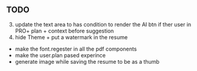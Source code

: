 ## TODO

3. update the text area to has condition to render the AI btn if ther user in PRO+ plan + context before suggestion
4. hide Theme + put a watermark in the resume

- make the font.regester in all the pdf components
- make the user.plan pased experince
- generate image while saving the resume to be as a thumb
